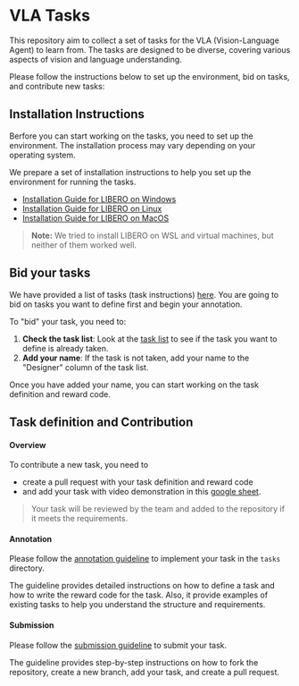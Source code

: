 # VLA Tasks
This repository aim to collect a set of tasks for the VLA (Vision-Language Agent) to learn from. The tasks are designed to be diverse, covering various aspects of vision and language understanding.

Please follow the instructions below to set up the environment, bid on tasks, and contribute new tasks:

## Installation Instructions
Berfore you can start working on the tasks, you need to set up the environment. The installation process may vary depending on your operating system.

We prepare a set of installation instructions to help you set up the environment for running the tasks.
- [Installation Guide for LIBERO on Windows](./docs/install_win.md)
- [Installation Guide for LIBERO on Linux](./docs/install_linux.md)
- [Installation Guide for LIBERO on MacOS](./docs/install_macos.md)

> **Note:** We tried to install LIBERO on WSL and virtual machines, but neither of them worked well. 

## Bid your tasks
We have provided a list of tasks (task instructions) [here](https://docs.google.com/spreadsheets/d/1ElB9GhiSfXJpvrUI0Efa5lJglc_rO-LLGUUT_vosmoQ/edit?usp=sharing). You are going to bid on tasks you want to define first and begin your annotation. 

To "bid" your task, you need to:
1. **Check the task list**: Look at the [task list](https://docs.google.com/spreadsheets/d/1ElB9GhiSfXJpvrUI0Efa5lJglc_rO-LLGUUT_vosmoQ/edit?usp=sharing) to see if the task you want to define is already taken.
2. **Add your name**: If the task is not taken, add your name to the "Designer" column of the task list.

Once you have added your name, you can start working on the task definition and reward code.

## Task definition and Contribution
#### Overview
To contribute a new task, you need to
- create a pull request with your task definition and reward code 
- and add your task with video demonstration in this [google sheet](https://docs.google.com/spreadsheets/d/1ElB9GhiSfXJpvrUI0Efa5lJglc_rO-LLGUUT_vosmoQ/edit?usp=sharing). 

> Your task will be reviewed by the team and added to the repository if it meets the requirements.

#### Annotation
Please follow the [annotation guideline](./docs/annotation_guideline.md) to implement your task in the `tasks` directory. 

The guideline provides detailed instructions on how to define a task and how to write the reward code for the task. Also, it provide examples of existing tasks to help you understand the structure and requirements.

#### Submission
Please follow the [submission guideline](./docs/submission_guideline.md) to submit your task. 

The guideline provides step-by-step instructions on how to fork the repository, create a new branch, add your task, and create a pull request.